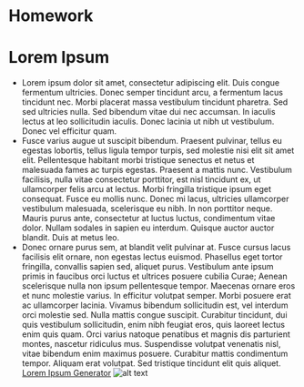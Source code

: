 # Homework
# Lorem Ipsum 
* Lorem ipsum dolor sit amet, consectetur adipiscing elit. Duis congue fermentum ultricies. Donec semper tincidunt arcu, a fermentum lacus tincidunt nec. Morbi placerat massa vestibulum tincidunt pharetra. Sed sed ultricies nulla. Sed bibendum vitae dui nec accumsan. In iaculis lectus at leo sollicitudin iaculis. Donec lacinia ut nibh ut vestibulum. Donec vel efficitur quam.
* Fusce varius augue ut suscipit bibendum. Praesent pulvinar, tellus eu egestas lobortis, tellus ligula tempor turpis, sed molestie nisi elit sit amet elit. Pellentesque habitant morbi tristique senectus et netus et malesuada fames ac turpis egestas. Praesent a mattis nunc. Vestibulum facilisis, nulla vitae consectetur porttitor, est nisl tincidunt ex, ut ullamcorper felis arcu at lectus. Morbi fringilla tristique ipsum eget consequat. Fusce eu mollis nunc. Donec mi lacus, ultricies ullamcorper vestibulum malesuada, scelerisque eu nibh. In non porttitor neque. Mauris purus ante, consectetur at luctus luctus, condimentum vitae dolor. Nullam sodales in sapien eu interdum. Quisque auctor auctor blandit. Duis at metus leo.
* Donec ornare purus sem, at blandit velit pulvinar at. Fusce cursus lacus facilisis elit ornare, non egestas lectus euismod. Phasellus eget tortor fringilla, convallis sapien sed, aliquet purus. Vestibulum ante ipsum primis in faucibus orci luctus et ultrices posuere cubilia Curae; Aenean scelerisque nulla non ipsum pellentesque tempor. Maecenas ornare eros et nunc molestie varius. In efficitur volutpat semper. Morbi posuere erat ac ullamcorper lacinia. Vivamus bibendum sollicitudin est, vel interdum orci molestie sed. Nulla mattis congue suscipit. Curabitur tincidunt, dui quis vestibulum sollicitudin, enim nibh feugiat eros, quis laoreet lectus enim quis quam. Orci varius natoque penatibus et magnis dis parturient montes, nascetur ridiculus mus. Suspendisse volutpat venenatis nisl, vitae bibendum enim maximus posuere. Curabitur mattis condimentum tempor. Aliquam erat volutpat. Sed tristique tincidunt elit quis aliquet.
[Lorem Ipsum Generator](https://ru.lipsum.com/ "LIpsum")
![alt text](https://camo.githubusercontent.com/6bbea9a9aa52b24f7d3a1d56ab7855db445180a7/68747470733a2f2f63646e2d696d616765732d312e6d656469756d2e636f6d2f6d61782f313630302f312a7453797576335a5243667353443561584237763844512e706e67 "Lorem Ipsum Image")
